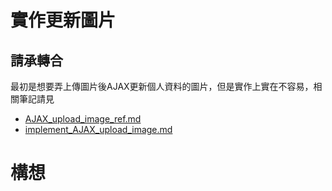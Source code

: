 # 實作更新圖片

## 請承轉合

最初是想要弄上傳圖片後AJAX更新個人資料的圖片，但是實作上實在不容易，相關筆記請見
- [AJAX_upload_image_ref.md](../../features/AJAX_update_image/AJAX_upload_image_ref.md)
- [implement_AJAX_upload_image.md](../../features/AJAX_update_image/implement_AJAX_upload_image.md)

# 構想
